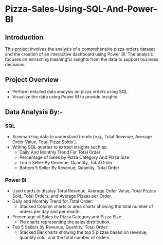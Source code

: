 # Pizza-Sales-Using-SQL-And-Power-BI
## Introduction 

This project involves the analysis of a comprehensive pizza orders dataset and the creation of an interactive dashboard using Power BI. The analysis focuses on extracting meaningful insights from the data to support business decisions.

## Project Overview
- Perform detailed data analysis on pizza orders using SQL.
- Visualize the data using Power BI to provide insights.

## Data Analysis By:-
### SQL
- Summarizing data to understand trends (e.g., Total Revenue, Average Order Value, Total Pizza Soldo ).
- Writing SQL queries to extract insights such as:
  - Daily And Monthly Trend For Total Order
  - Percentage of Sales by Pizza Category And Pizza Size
  - Top 5 Seller By Revenue, Quantity, Total Order
  - Bottom 5 Seller By Revenue, Quantity, Total Order

### Power BI
- Used cards to display Total Revenue, Average Order Value, Total Pizzas Sold, Total Orders, and Average Pizzas per Order.
- Daily and Monthly Trend for Total Order:
  - Stacked Column charts or area charts showing the total number of orders per day and per month.
- Percentage of Sales by Pizza Category and Pizza Size:
  - Pie charts representing the sales distribution.
- Top 5 Sellers by Revenue, Quantity, Total Order:
  - Stacked Bar charts showing the top 5 pizzas based on revenue, quantity sold, and the total number of orders.
